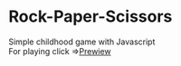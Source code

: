 # Rock-Paper-Scissors
Simple childhood game with Javascript<br>
For playing click =><a href="https://raghavaggarwal2308.github.io/Rock-Paper-Scissors/">Prewiew</a>
